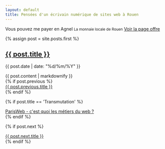 ```yaml
---
layout: default
title: Pensées d'un écrivain numérique de sites web à Rouen
---
```


<div class="exergue">
  Vous pouvez me payer en Agnel
  <small>La monnaie locale de Rouen</small>
  <a href="/conseil-prestation-formation">Voir la page offre</a>
</div>

{% assign post = site.posts.first %}
<section class="post">
  <h1><a href="{{ post.url }}">{{ post.title }}</a></h1>
  <p class="post-meta">{{ post.date | date: "%d/%m/%Y" }}</p>
  {{ post.content | markdownify }}
</section>

<div class="pagination"  role="navigation">
  {% if post.previous %}
  <div class="left">
    <a class="pagination-item" href="{{ post.previous.url }}">
      {{ post.previous.title }}
    </a>
  </div>
  {% endif %}

  {% if post.title == 'Transmutation' %} 
  <div class="left">
    <a class="pagination-item" href="/2015/10/03/parisweb-cest-quoi-les-metiers-du-web">
      ParisWeb - c'est quoi les métiers du web ?
    </a>
  </div>
  {% endif %}

  {% if post.next %}
  <div class="right">
    <a class="pagination-item" href="{{ post.next.url }}">
      {{ post.next.title }}
    </a>
  </div>
  {% endif %}
</div>

